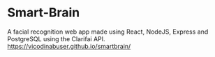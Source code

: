 # Smart-Brain

A facial recognition web app made using React, NodeJS, Express and PostgreSQL using the Clarifai API. 
https://vicodinabuser.github.io/smartbrain/
